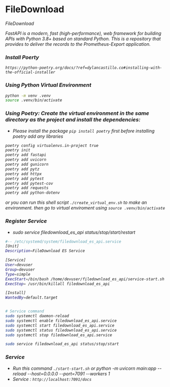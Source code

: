 # FileDownload
<i> FileDownload

FastAPI is a modern, fast (high-performance), web framework for building APIs with Python 3.8+ based on standard Python.
This is a repository that provides to deliver the records to the Prometheus-Export application.


### Install Poerty
```
https://python-poetry.org/docs/?ref=dylancastillo.co#installing-with-the-official-installer
```


### Using Python Virtual Environment
```bash
python -m venv .venv
source .venv/bin/activate
```


### Using Poetry: Create the virtual environment in the same directory as the project and install the dependencies:
- Please install the package `pip install poetry` first before installing poetry add any libraries
```bash
poetry config virtualenvs.in-project true
poetry init
poetry add fastapi
poetry add uvicorn
poetry add gunicorn
poetry add pytz
poetry add httpx
poetry add pytest
poetry add pytest-cov
poetry add requests
poetry add python-dotenv
```

or you can run this shell script `./create_virtual_env.sh` to make an environment. then go to virtual enviroment using `source .venv/bin/activate`



### Register Service
- sudo service filedownload_es_api status/stop/start/restart
```bash
#-- /etc/systemd/system/filedownload_es_api.service
[Unit]
Description=FileDownload ES Service

[Service]
User=devuser
Group=devuser
Type=simple
ExecStart=/bin/bash /home/devuser/filedownload_es_api/service-start.sh
ExecStop= /usr/bin/killall filedownload_es_api

[Install]
WantedBy=default.target


# Service command
sudo systemctl daemon-reload 
sudo systemctl enable filedownload_es_api.service
sudo systemctl start filedownload_es_api.service 
sudo systemctl status filedownload_es_api.service 
sudo systemctl stop filedownload_es_api.service 

sudo service filedownload_es_api status/stop/start
```


### Service
- Run this command `./start-start.sh` or python -m uvicorn main:app --reload --host=0.0.0.0 --port=7091 --workers 1
- Service : `http://localhost:7091/docs`
